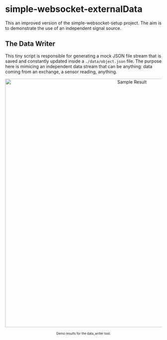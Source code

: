 # simple-websocket-externalData
This an improved version of the simple-websocket-setup project. The aim is to demonstrate the use of an independent signal source.


## The Data Writer ##
This tiny script is responsible for generating a mock JSON file stream that is saved
and constantly updated inside a `./data/object.json` file. The purpose here is
mimicing an independent data stream that can be anything: data coming from an
exchange, a sensor reading, anything.

<p align="center">
<img width="800" alt="Sample Result"
src="https://github.com/cryptoeraser/simple-websocket-externalData/blob/master/docs/simple-websocket-externalData_dataWriterDemo.gif">
<p align="center"><font size="1">Demo results for the data_writer tool.</font></p>
</p>
